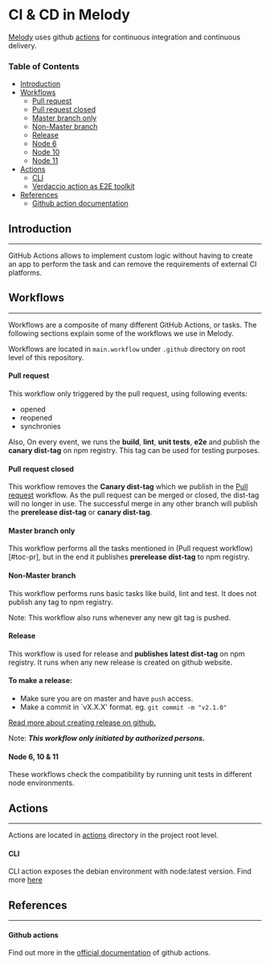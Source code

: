 CI & CD in Melody
====

[Melody](https://github.com/trivago/melody) uses github [actions](https://developer.github.com/actions/) for continuous integration
and continuous delivery.

### Table of Contents
- [Introduction](#toc-intro)
- [Workflows](#toc-workflow)
   * [Pull request](#toc-pr)
   * [Pull request closed](#toc-pr-closed)
   * [Master branch only](#toc-master-branch-only)
   * [Non-Master branch](#toc-non-master-branch)
   * [Release](#toc-release)
   * [Node 6](#toc-node-versions)
   * [Node 10](#toc-node-versions)
   * [Node 11](#toc-node-versions)
- [Actions](#toc-actions)
   * [CLI](#toc-cli)
   * [Verdaccio action as E2E toolkit](#toc-verdaccio-e2e)
- [References](#toc-references)
   * [Github action documentation](#toc-github-action)


## <a id="toc-intro"></a>Introduction
---
GitHub Actions allows to implement custom logic without having to create an app to perform the task and can remove the requirements of external CI platforms.

## <a id="toc-workflow"></a>Workflows
---
Workflows are a composite of many different GitHub Actions, or tasks. The following sections explain
some of the workflows we use in Melody.

Workflows are located in `main.workflow` under `.github` directory on root level of this repository.

#### <a id="toc-pr"></a>Pull request
This workflow only triggered by the pull request, using following events:

- opened
- reopened
- synchronies

Also, On every event, we runs the **build**, **lint**, **unit tests**, **e2e** and publish the **canary dist-tag** on npm registry. This tag can be used for testing purposes. 

#### <a id="toc-pr-closed"></a>Pull request closed
This workflow removes the **Canary dist-tag** which we publish in the [Pull request](#toc-pr) workflow. As the pull request can be merged or closed, the dist-tag will no longer in use. The successful merge in any other branch will publish the **prerelease dist-tag** or **canary dist-tag**.

#### <a id="toc-master-branch-only"></a>Master branch only
This workflow performs all the tasks mentioned in (Pull request workflow)[#toc-pr], but in the end it publishes **prerelease dist-tag** to npm registry.

#### <a id="toc-non-master-branch"></a>Non-Master branch
This workflow performs runs basic tasks like build, lint and test. It does not publish any tag to npm registry. 

Note: This workflow also runs whenever any new git tag is pushed.

#### <a id="toc-release"></a>Release
This workflow is used for release and **publishes latest dist-tag** on npm registry. It runs when any new release is created on github website. 

#### To make a release:
- Make sure you are on master and have `push` access.
- Make a commit in `vX.X.X' format. eg. ```git commit -m "v2.1.0"```

[Read more about creating release on github.](https://help.github.com/en/articles/creating-releases)

Note: ___This workflow only initiated by authorized persons.___

#### <a id="toc-node-versions"></a>Node 6, 10 & 11
These workflows check the compatibility by running unit tests in different node environments.

## <a id="toc-actions"></a>Actions
---

Actions are located in [actions](/actions) directory in the project root level.

#### <a id="toc-cli"></a>CLI
CLI action exposes the debian environment with node:latest version. Find more [here](cli/README.md)

## <a id="toc-references"></a>References
---  

#### <a id="toc-github-action"></a>Github actions
Find out more in the [official documentation](https://developer.github.com/actions/) of github actions.